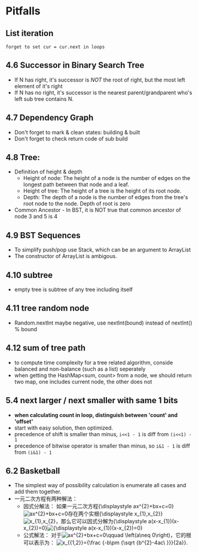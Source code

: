 # Pitfalls
## List iteration
    forget to set cur = cur.next in loops
## 4.6 Successor in Binary Search Tree
- If N has right, it's successor is *NOT* the root of right, but the most left element of it's right
- If N has no right, it's successor is the nearest parent/grandparent who's left sub tree contains N.
## 4.7 Dependency Graph
- Don't forget to mark & clean states: building & built
- Don't forget to check return code of sub build
## 4.8 Tree:
- Definition of height & depth
	* Height of node: The height of a node is the number of edges on the longest path between that node and a leaf.
	* Height of tree:  The height of a tree is the height of its root node.
	* Depth: The depth of a node is the number of edges from the tree's root node to the node. Depth of root is zero
- Common Ancestor
        - In BST, it is NOT true that common ancestor of node 3 and 5 is 4
        
## 4.9 BST Sequences
- To simplify push/pop use Stack<T>, which can be an argument to ArrayList<T> 
- The constructor of ArrayList<Integer> is ambigous.
    
## 4.10 subtree
- empty tree is subtree of any tree including itself
    
## 4.11 tree random node
- Random.nextInt maybe negative, use nextInt(bound) instead of nextInt() % bound
    
## 4.12 sum of tree path
- to compute time complexity for a tree related algorithm, conside balanced and non-balance (such as a list) seperately
- when getting the HashMap<sum, count> from a node, we should return two map, one includes current node, the other does not 
    
## 5.4 next larger / next smaller with same 1 bits
- **when calculating count in loop, distinguish between 'count' and 'offset'**
- start with easy solution, then optimized.
- precedence of shift is smaller than minus, ```i<<1 - 1``` is diff from ```(i<<1) - 1```
- precedence of bitwise operator is smaller than minus, so ```i&1 - 1``` is diff from ```(i&1) - 1```

## 6.2 Basketball
- The simplest way of possibility calculation is enumerate all cases and add them together.
- 一元二次方程有两种解法：
	- 因式分解法：
	如果一元二次方程{\displaystyle ax^{2}+bx+c=0}![ax^{2}+bx+c=0](https://wikimedia.org/api/rest_v1/media/math/render/svg/23e70cfa003f402d108ec04d97983fb62f69536e)存在两个实根{\displaystyle x_{1},x_{2}}![x_{1},x_{2}](https://wikimedia.org/api/rest_v1/media/math/render/svg/188263943645114e27e316cc1be787861e5b67be)，那么它可以因式分解为{\displaystyle a(x-x_{1})(x-x_{2})=0}![{\displaystyle a(x-x_{1})(x-x_{2})=0}](https://wikimedia.org/api/rest_v1/media/math/render/svg/1217c6c8894ce52beab6cbbd96b31bb6cd9450d3)
	- 公式解法：
对于![ax^{2}+bx+c=0\qquad \left(a\neq 0\right)](https://wikimedia.org/api/rest_v1/media/math/render/svg/b02b1a6ef983c7c2cbf1fea275d412d6dbea0661)，它的根可以表示为：
![x_{{1,2}}={\frac  {-b\pm {\sqrt  {b^{2}-4ac\ }}}{2a}}.](https://wikimedia.org/api/rest_v1/media/math/render/svg/ddcdc99b985b5d370851854c27f1e803c29ebd6a)
<!--stackedit_data:
eyJoaXN0b3J5IjpbLTEwMzkzODcwMzcsLTEzMzI2NTIyMDRdfQ
==
-->